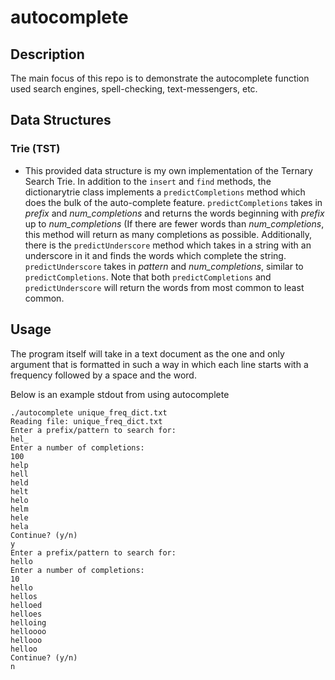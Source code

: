 # autocomplete
## Description
The main focus of this repo is to demonstrate the autocomplete function used search engines, spell-checking, text-messengers, etc.

## Data Structures
### Trie (TST)
* This provided data structure is my own implementation of the Ternary Search Trie. In addition to the `insert` and `find` methods, the dictionarytrie class implements a `predictCompletions` method which does the bulk of the auto-complete feature. `predictCompletions` takes in *prefix* and *num_completions* and returns the words beginning with *prefix* up to *num_completions* (If there are fewer words than *num_completions*, this method will return as many completions as possible. Additionally, there is the `predictUnderscore` method which takes in a string with an underscore in it and finds the words which complete the string. `predictUnderscore` takes in *pattern* and *num_completions*, similar to `predictCompletions`. Note that both `predictCompletions` and `predictUnderscore` will return the words from most common to least common.
## Usage
The program itself will take in a text document as the one and only argument that is formatted in such a way in which each line starts with a frequency followed by a space and the word. 

Below is an example stdout from using autocomplete
```
./autocomplete unique_freq_dict.txt
Reading file: unique_freq_dict.txt
Enter a prefix/pattern to search for:
hel_
Enter a number of completions:
100
help
hell
held
helt
helo
helm
hele
hela
Continue? (y/n)
y
Enter a prefix/pattern to search for:
hello
Enter a number of completions:
10
hello
hellos
helloed
helloes
helloing
helloooo
hellooo
helloo
Continue? (y/n)
n
```
